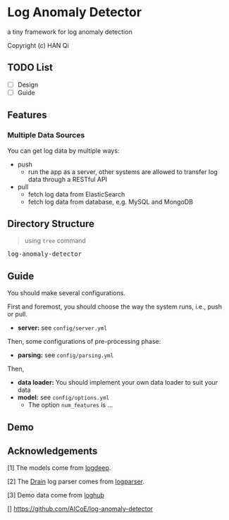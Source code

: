 # Log Anomaly Detector

a tiny framework for log anomaly detection

Copyright (c) HAN Qi

## TODO List

- [ ] Design
- [ ] Guide

## Features

### Multiple Data Sources

You can get log data by multiple ways:

- push
  - run the app as a server, other systems are allowed to transfer log data through a RESTful API
- pull 
  - fetch log data from ElasticSearch
  - fetch log data from database, e.g. MySQL and MongoDB

## Directory Structure

> using `tree` command 

<pre>
log-anomaly-detector
</pre>

## Guide

You should make several configurations.

First and foremost, you should choose the way the system runs, i.e., push or pull.

- **server:** see `config/server.yml`

Then, some configurations of pre-processing phase: 
  
- **parsing:** see `config/parsing.yml`

Then, 

- **data loader:** You should implement your own data loader to suit your data
- **model:** see `config/options.yml`
  - The option `num_features` is ...


## Demo

## Acknowledgements

[1] The models come from [logdeep](https://github.com/donglee-afar/logdeep).

[2] The [Drain](https://jiemingzhu.github.io/pub/pjhe_icws2017.pdf) log parser comes from [logparser](https://github.com/rhanqtl/logparser).

[3] Demo data come from [loghub]()

[] https://github.com/AICoE/log-anomaly-detector